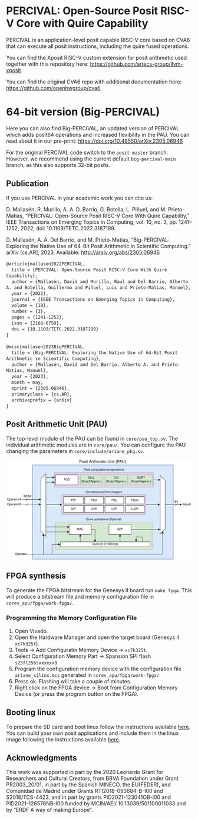 # PERCIVAL: Open-Source Posit RISC-V Core with Quire Capability

PERCIVAL is an application-level posit capable RISC-V core based on CVA6 that can execute all posit instructions, including the quire fused operations.

You can find the Xposit RISC-V custom extension for posit arithmetic used together with this repository here: https://github.com/artecs-group/llvm-xposit

You can find the original CVA6 repo with additional documentation here: https://github.com/openhwgroup/cva6

# 64-bit version (Big-PERCIVAL)
Here you can also find Big-PERCIVAL, an updated version of PERCIVAL which adds posit64 operations and increased flexibility in the PAU. You can read about it in our pre-print: https://doi.org/10.48550/arXiv.2305.06946

For the original PERCIVAL code switch to the `posit-master` branch. However, we recommend using the current default `big-percival-main` branch, as this also supports 32-bit posits.

## Publication

If you use PERCIVAL in your academic work you can cite us:

D. Mallasén, R. Murillo, A. A. D. Barrio, G. Botella, L. Piñuel, and M. Prieto-Matias, “PERCIVAL: Open-Source Posit RISC-V Core With Quire Capability,” IEEE Transactions on Emerging Topics in Computing, vol. 10, no. 3, pp. 1241–1252, 2022, doi: 10.1109/TETC.2022.3187199.

D. Mallasén, A. A. Del Barrio, and M. Prieto-Matias, “Big-PERCIVAL: Exploring the Native Use of 64-Bit Posit Arithmetic in Scientific Computing.” arXiv [cs.AR], 2023. Available: http://arxiv.org/abs/2305.06946

```
@article{mallasen2022PERCIVAL,
  title = {PERCIVAL: Open-Source Posit RISC-V Core With Quire Capability},
  author = {Mallasén, David and Murillo, Raul and Del Barrio, Alberto A. and Botella, Guillermo and Piñuel, Luis and Prieto-Matias, Manuel},
  year = {2022},
  journal = {IEEE Transactions on Emerging Topics in Computing},
  volume = {10},
  number = {3},
  pages = {1241-1252},
  issn = {2168-6750},
  doi = {10.1109/TETC.2022.3187199}
}

@misc{mallasen2023BigPERCIVAL,
  title = {Big-PERCIVAL: Exploring the Native Use of 64-Bit Posit Arithmetic in Scientific Computing},
  author = {Mallasén, David and Del Barrio, Alberto A. and Prieto-Matias, Manuel},
  year = {2023},
  month = may,
  eprint = {2305.06946},
  primaryclass = {cs.AR},
  archiveprefix = {arXiv}
}
```

## Posit Arithmetic Unit (PAU)

The top-level module of the PAU can be found in `core/pau_top.sv`. The individual arithmetic modules are in `core/pau/`. You can configure the PAU changing the parameters in `core/include/ariane_pkg.sv`.

![](docs/_static/pau_diagram.png)

## FPGA synthesis

To generate the FPGA bitstream for the Genesys II board run `make fpga`. This will produce a bitstream file and memory configuration file in `corev_apu/fpga/work-fpga/`.

### Programming the Memory Configuration File
1. Open Vivado.
2. Open the Hardware Manager and open the target board (Genesys II `xc7k325t`).
3. Tools -> Add Configuratin Memory Device -> `xc7k325t`.
4. Select Configuration Memory Part -> Spansion SPI flash `s25fl256sxxxxxx0`.
5. Program the configuration memory device with the configuration file `ariane_xilinx.mcs` generated in `corev_apu/fpga/work-fpga/`.
6. Press ok. Flashing will take a couple of minutes.
7. Right click on the FPGA device -> Boot from Configuration Memory Device (or press the program button on the FPGA).

## Booting linux

To prepare the SD card and boot linux follow the instructions available [here](https://github.com/openhwgroup/cva6/blob/master/README.md#preparing-the-sd-card).
You can build your own posit applications and include them in the linux image following the instructions available [here](https://github.com/openhwgroup/cva6-sdk).

## Acknowledgments
This work was supported in part by the 2020 Leonardo Grant for Researchers and Cultural Creators, from BBVA Foundation under Grant PR2003_20/01, in part by the Spanish MINECO, the EU(FEDER), and Comunidad de Madrid under Grants RTI2018-093684-B-I00 and S2018/TCS-4423, and in part by grants PID2021-123041OB-I00 and PID2021-126576NB-I00 funded by MCIN/AEI/ 10.13039/501100011033 and by “ERDF A way of making Europe”.
